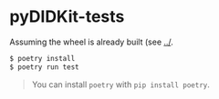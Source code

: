 # pyDIDKit-tests

Assuming the wheel is already built (see [../](../).

```bash
$ poetry install
$ poetry run test
```

> You can install `poetry` with `pip install poetry`.
